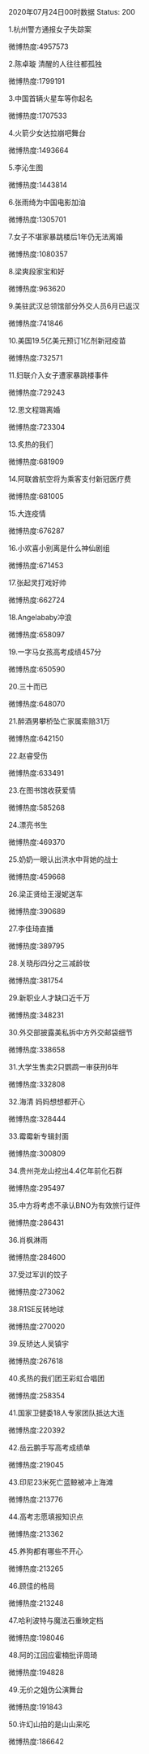 2020年07月24日00时数据
Status: 200

1.杭州警方通报女子失踪案

微博热度:4957573

2.陈卓璇 清醒的人往往都孤独

微博热度:1799191

3.中国首辆火星车等你起名

微博热度:1707533

4.火箭少女达拉崩吧舞台

微博热度:1493664

5.李沁生图

微博热度:1443814

6.张雨绮为中国电影加油

微博热度:1305701

7.女子不堪家暴跳楼后1年仍无法离婚

微博热度:1080357

8.梁爽段家宝和好

微博热度:963620

9.美驻武汉总领馆部分外交人员6月已返汉

微博热度:741846

10.美国19.5亿美元预订1亿剂新冠疫苗

微博热度:732571

11.妇联介入女子遭家暴跳楼事件

微博热度:729243

12.思文程璐离婚

微博热度:723304

13.炙热的我们

微博热度:681909

14.阿联酋航空将为乘客支付新冠医疗费

微博热度:681005

15.大连疫情

微博热度:676287

16.小欢喜小别离是什么神仙剧组

微博热度:671453

17.张起灵打戏好帅

微博热度:662724

18.Angelababy冲浪

微博热度:658097

19.一字马女孩高考成绩457分

微博热度:650590

20.三十而已

微博热度:648070

21.醉酒男攀桥坠亡家属索赔31万

微博热度:642150

22.赵睿受伤

微博热度:633491

23.在图书馆收获爱情

微博热度:585268

24.漂亮书生

微博热度:469370

25.奶奶一眼认出洪水中背她的战士

微博热度:459668

26.梁正贤给王漫妮送车

微博热度:390689

27.李佳琦直播

微博热度:389795

28.关晓彤四分之三减龄妆

微博热度:381754

29.新职业人才缺口近千万

微博热度:348231

30.外交部披露美私拆中方外交邮袋细节

微博热度:338658

31.大学生售卖2只鹦鹉一审获刑6年

微博热度:332808

32.海清 妈妈想想都开心

微博热度:328444

33.霉霉新专辑封面

微博热度:300809

34.贵州尧龙山挖出4.4亿年前化石群

微博热度:295497

35.中方将考虑不承认BNO为有效旅行证件

微博热度:286431

36.肖枫淋雨

微博热度:284600

37.受过军训的饺子

微博热度:273062

38.R1SE反转地球

微博热度:270020

39.反矫达人吴镇宇

微博热度:267618

40.炙热的我们团王彩虹合唱团

微博热度:258354

41.国家卫健委18人专家团队抵达大连

微博热度:220392

42.岳云鹏手写高考成绩单

微博热度:219045

43.印尼23米死亡蓝鲸被冲上海滩

微博热度:213776

44.高考志愿填报知识点

微博热度:213362

45.养狗都有哪些不开心

微博热度:213265

46.顾佳的格局

微博热度:213248

47.哈利波特与魔法石重映定档

微博热度:198046

48.阿的江回应霍楠批评周琦

微博热度:194828

49.无价之姐伪公演舞台

微博热度:191843

50.许幻山拍的是山山来吃

微博热度:186642

